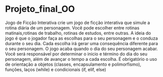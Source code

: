 # Projeto_final_OO
Jogo de Ficção Interativa
crie um jogo de ficção interativa que simule a rotina diária de um personagem. 
Você pode escolher entre rotinas matinais,rotinas de trabalho, rotinas de estudos, entre outras. 
A ideia do jogo é que o jogador faça as escolhas para o seu personagem e o conduza durante o seu dia.
Cada escolha irá gerar uma consequência diferente para o seu personagem. 
O jogo acaba quando o dia do seu personagem acabar. Você será responsável por
determinar o inicio e término do dia do seu personagem, além de avançar o
tempo a cada escolha.
É obrigatório o uso de orientação a objetos (classes, encapsulamento e
polimorfismo), funções, laços (while) e condicionais (if, elif, else)
